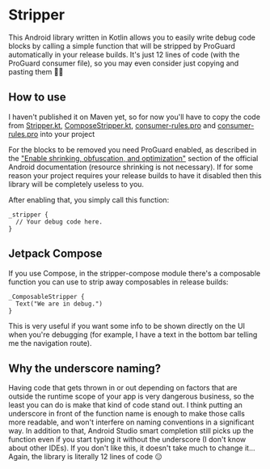 # Stripper
This Android library written in Kotlin allows you to easily write debug code blocks by calling a simple function that will be stripped by ProGuard automatically in your release builds.
It's just 12 lines of code (with the ProGuard consumer file), so you may even consider just copying and pasting them 🤷‍♂️

## How to use
I haven't published it on Maven yet, so for now you'll have to copy the code from [Stripper.kt](https://github.com/TheFreezingChicken/Stripper/blob/core/core/src/main/java/me/thefreezingchicken/stripper/Stripper.kt), [ComposeStripper.kt](https://github.com/TheFreezingChicken/Stripper/blob/core/compose/src/main/java/me/thefreezingchicken/stripper/compose/ComposeStripper.kt), [consumer-rules.pro](https://github.com/TheFreezingChicken/Stripper/blob/core/core/consumer-rules.pro) and [consumer-rules.pro](https://github.com/TheFreezingChicken/Stripper/blob/core/compose/consumer-rules.pro) into your project


For the blocks to be removed you need ProGuard enabled, as described in the ["Enable shrinking, obfuscation, and optimization"](https://developer.android.com/build/shrink-code#enable) section of the official Android documentation (resource shrinking is not necessary). If for some reason your project requires your release builds to have it disabled then this library will be completely useless to you.

After enabling that, you simply call this function:
```
_stripper {
  // Your debug code here.
}
```

## Jetpack Compose
If you use Compose, in the stripper-compose module there's a composable function you can use to strip away composables in release builds:
```
_ComposableStripper {
  Text("We are in debug.")
}
```

This is very useful if you want some info to be shown directly on the UI when you're debugging (for example, I have a text in the bottom bar telling me the navigation route).

## Why the underscore naming?
Having code that gets thrown in or out depending on factors that are outside the runtime scope of your app is very dangerous business, so the least you can do is make that kind of code stand out. I think putting an underscore in front of the function name is enough to make those calls more readable, and won't interfere on naming conventions in a significant way. In addition to that, Android Studio smart completion still picks up the function even if you start typing it without the underscore (I don't know about other IDEs).
If you don't like this, it doesn't take much to change it... Again, the library is literally 12 lines of code 😑
